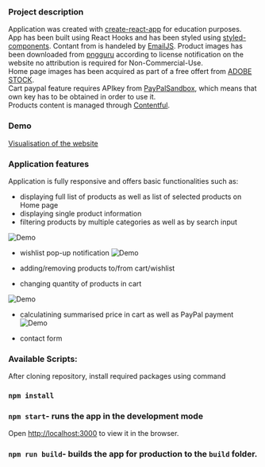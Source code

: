 ### Project description

Application was created with [create-react-app](https://github.com/facebook/create-react-app) for education purposes.<br />
App has been built using React Hooks and has been styled using [styled-components](https://styled-components.com/).
Contant from is handeled by [EmailJS](https://www.emailjs.com/).
Product images has been downloaded from [pngguru](https://www.pngguru.com/) according to license notification on the website no attribution is required for Non-Commercial-Use.<br />
Home page images has been acquired as part of a free offert from [ADOBE STOCK](https://stock.adobe.com/).<br />
Cart paypal feature requires APIkey from [PayPalSandbox](https://developer.paypal.com/), which means that own key has to be obtained in order to use it.<br />
Products content is managed through [Contentful](https://www.contentful.com/).<br />

### Demo

[Visualisation of the website](https://hopeful-lumiere-a6ae81.netlify.app)

### Application features

Application is fully responsive and offers basic functionalities such as:

- displaying full list of products as well as list of selected products on Home page
- displaying single product information
- filtering products by multiple categories as well as by search input

![Demo](https://user-images.githubusercontent.com/49833192/101262613-63661080-3740-11eb-84a5-005d9e317f1a.gif)


- wishlist pop-up notification
![Demo](https://user-images.githubusercontent.com/49833192/101262980-619d4c80-3742-11eb-8879-709b5b903e49.gif)


- adding/removing products to/from cart/wishlist
- changing quantity of products in cart

![Demo](https://user-images.githubusercontent.com/49833192/101263146-68788f00-3743-11eb-9f25-4c06a970a0fb.gif)


- calculatining summarised price in cart as well as PayPal payment
![Demo](https://user-images.githubusercontent.com/49833192/102623586-05bfc400-4143-11eb-94bc-19d722eb4bb8.gif)




- contact form

### Available Scripts:

After cloning repository, install required packages using command

### `npm install`

### `npm start`- runs the app in the development mode

Open [http://localhost:3000](http://localhost:3000) to view it in the browser.

### `npm run build`- builds the app for production to the `build` folder.<br />
